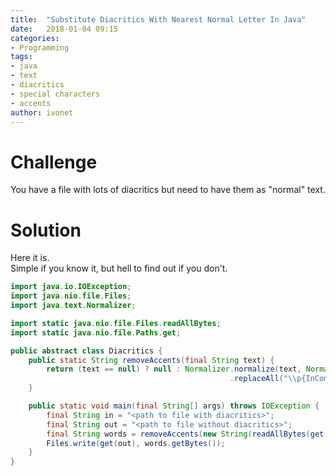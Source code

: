 ```yaml
---
title:  "Substitute Diacritics With Nearest Normal Letter In Java"
date:   2018-01-04 09:15
categories:
- Programming
tags:
- java
- text
- diacritics
- special characters
- accents
author: ivonet
---
```



# Challenge

You have a file with lots of diacritics but need to have them as "normal" text.

<!-- more -->

# Solution

Here it is.  
Simple if you know it, but hell to find out if you don't. 

```java
import java.io.IOException;
import java.nio.file.Files;
import java.text.Normalizer;

import static java.nio.file.Files.readAllBytes;
import static java.nio.file.Paths.get;

public abstract class Diacritics {
    public static String removeAccents(final String text) {
        return (text == null) ? null : Normalizer.normalize(text, Normalizer.Form.NFD)
                                                 .replaceAll("\\p{InCombiningDiacriticalMarks}+", "");
    }

    public static void main(final String[] args) throws IOException {
        final String in = "<path to file with diacritics>";
        final String out = "<path to file without diacritics>";
        final String words = removeAccents(new String(readAllBytes(get(in))));
        Files.write(get(out), words.getBytes());
    }
}
```


        
